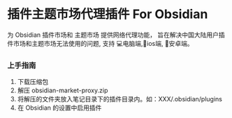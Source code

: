 # 插件主题市场代理插件 For Obsidian

为 Obsidian 插件市场和 主题市场 提供网络代理功能，
旨在解决中国大陆用户插件市场和主题市场无法使用的问题,
支持 💻电脑端,📱ios端, 🤖安卓端。

### 上手指南

1. 下载压缩包
2. 解压 obsidian-market-proxy.zip
3. 将解压的文件夹放入笔记目录下的插件目录内。如：XXX/.obsidian/plugins
4. 在 Obsidian 的设置中启用插件




